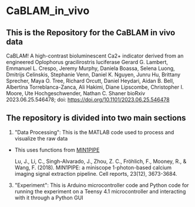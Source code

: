 # CaBLAM_in_vivo
## This is the Repository for the CaBLAM in vivo data

CaBLAM! A high-contrast bioluminescent Ca2+ indicator derived from an engineered Oplophorus gracilirostris luciferase
Gerard G. Lambert, Emmanuel L. Crespo, Jeremy Murphy, Daniela Boassa, Selena Luong, Dmitrijs Celinskis, Stephanie Venn, Daniel K. Nguyen, Junru Hu, Brittany Sprecher, Maya O. Tree, Richard Orcutt, Daniel Heydari, Aidan B. Bell, Albertina Torreblanca-Zanca, Ali Hakimi, Diane Lipscombe, Christopher I. Moore, Ute Hochgeschwender, Nathan C. Shaner
bioRxiv 2023.06.25.546478; doi: <https://doi.org/10.1101/2023.06.25.546478>

## The repository is divided into two main sections

1. "Data Processing": This is the MATLAB code used to process and visualize the raw data
  - This uses functions from [MIN1PIPE](https://github.com/JinghaoLu/MIN1PIPE)
    
    Lu, J., Li, C., Singh-Alvarado, J., Zhou, Z. C., Fröhlich, F., Mooney, R., & Wang, F. (2018).
    MIN1PIPE: a miniscope 1-photon-based calcium imaging signal extraction pipeline. Cell reports, 23(12), 3673-3684.
    
3. "Experiment": This is Arduino microcontroller code and Python code for running the experiment on a Teensy 4.1 microcontroller and interacting with it through a Python GUI


